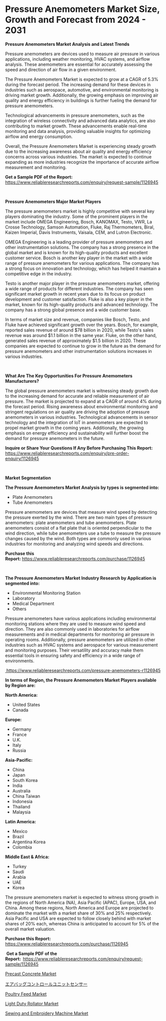 <p><h1>Pressure Anemometers Market Size, Growth and Forecast from 2024 - 2031</h1></p><p><strong>Pressure Anemometers Market Analysis and Latest Trends</strong></p>
<p><p>Pressure anemometers are devices used to measure air pressure in various applications, including weather monitoring, HVAC systems, and airflow analysis. These anemometers are essential for accurately assessing the speed and direction of air flow in a given environment.</p><p>The Pressure Anemometers Market is expected to grow at a CAGR of 5.3% during the forecast period. The increasing demand for these devices in industries such as aerospace, automotive, and environmental monitoring is driving market growth. Additionally, the growing emphasis on improving air quality and energy efficiency in buildings is further fueling the demand for pressure anemometers.</p><p>Technological advancements in pressure anemometers, such as the integration of wireless connectivity and advanced data analytics, are also contributing to market growth. These advancements enable real-time monitoring and data analysis, providing valuable insights for optimizing airflow and energy consumption.</p><p>Overall, the Pressure Anemometers Market is experiencing steady growth due to the increasing awareness about air quality and energy efficiency concerns across various industries. The market is expected to continue expanding as more industries recognize the importance of accurate airflow measurement and monitoring.</p></p>
<p><strong>Get a Sample PDF of the Report:&nbsp;</strong> <a href="https://www.reliableresearchreports.com/enquiry/request-sample/1126945">https://www.reliableresearchreports.com/enquiry/request-sample/1126945</a></p>
<p>&nbsp;</p>
<p><strong>Pressure Anemometers Major Market Players</strong></p>
<p><p>The pressure anemometers market is highly competitive with several key players dominating the industry. Some of the prominent players in the market include OMEGA Engineering, Bosch, KANOMAX, Testo, VWR, La Crosse Technology, Samson Automation, Fluke, Raj Thermometers, Biral, Kaizen Imperial, Davis Instruments, Vaisala, CEM, and Lutron Electronic.</p><p>OMEGA Engineering is a leading provider of pressure anemometers and other instrumentation solutions. The company has a strong presence in the global market and is known for its high-quality products and excellent customer service. Bosch is another key player in the market with a wide range of pressure anemometers for various applications. The company has a strong focus on innovation and technology, which has helped it maintain a competitive edge in the industry.</p><p>Testo is another major player in the pressure anemometers market, offering a wide range of products for different industries. The company has seen significant market growth in recent years due to its focus on product development and customer satisfaction. Fluke is also a key player in the market, known for its high-quality products and advanced technology. The company has a strong global presence and a wide customer base.</p><p>In terms of market size and revenue, companies like Bosch, Testo, and Fluke have achieved significant growth over the years. Bosch, for example, reported sales revenue of around $78 billion in 2020, while Testo's sales revenue was around $1.1 billion in the same year. Fluke, on the other hand, generated sales revenue of approximately $1.5 billion in 2020. These companies are expected to continue to grow in the future as the demand for pressure anemometers and other instrumentation solutions increases in various industries.</p></p>
<p>&nbsp;</p>
<p><strong>What Are The Key Opportunities For Pressure Anemometers Manufacturers?</strong></p>
<p><p>The global pressure anemometers market is witnessing steady growth due to the increasing demand for accurate and reliable measurement of air pressure. The market is projected to expand at a CAGR of around 4% during the forecast period. Rising awareness about environmental monitoring and stringent regulations on air quality are driving the adoption of pressure anemometers in various industries. Technological advancements in sensor technology and the integration of IoT in anemometers are expected to propel market growth in the coming years. Additionally, the growing emphasis on energy efficiency and sustainability will further boost the demand for pressure anemometers in the future.</p></p>
<p><strong>Inquire or Share Your Questions If Any Before Purchasing This Report:</strong> <a href="https://www.reliableresearchreports.com/enquiry/pre-order-enquiry/1126945">https://www.reliableresearchreports.com/enquiry/pre-order-enquiry/1126945</a></p>
<p>&nbsp;</p>
<p><strong>Market Segmentation</strong></p>
<p><strong>The Pressure Anemometers Market Analysis by types is segmented into:</strong></p>
<p><ul><li>Plate Anemometers</li><li>Tube Anemometers</li></ul></p>
<p><p>Pressure anemometers are devices that measure wind speed by detecting the pressure exerted by the wind. There are two main types of pressure anemometers: plate anemometers and tube anemometers. Plate anemometers consist of a flat plate that is oriented perpendicular to the wind direction, while tube anemometers use a tube to measure the pressure changes caused by the wind. Both types are commonly used in various industries for monitoring and analyzing wind speeds and directions.</p></p>
<p><strong>Purchase this Report:&nbsp;</strong><a href="https://www.reliableresearchreports.com/purchase/1126945">https://www.reliableresearchreports.com/purchase/1126945</a></p>
<p>&nbsp;</p>
<p><strong>The Pressure Anemometers Market Industry Research by Application is segmented into:</strong></p>
<p><ul><li>Environmental Monitoring Station</li><li>Laboratory</li><li>Medical Department</li><li>Others</li></ul></p>
<p><p>Pressure anemometers have various applications including environmental monitoring stations where they are used to measure wind speed and direction. They are also commonly used in laboratories for airflow measurements and in medical departments for monitoring air pressure in operating rooms. Additionally, pressure anemometers are utilized in other industries such as HVAC systems and aerospace for various measurement and monitoring purposes. Their versatility and accuracy make them essential tools in ensuring safety and efficiency in a wide range of environments.</p></p>
<p><a href="https://www.reliableresearchreports.com/pressure-anemometers-r1126945">&nbsp;https://www.reliableresearchreports.com/pressure-anemometers-r1126945</a></p>
<p><strong>In terms of Region, the Pressure Anemometers Market Players available by Region are:</strong></p>
<p>
    <p> <strong> North America: </strong>
        <ul>
            <li>United States</li>
            <li>Canada</li>
        </ul>
        </p> 
    <p> <strong> Europe: </strong>
        <ul>
            <li>Germany</li>
            <li>France</li>
            <li>U.K.</li>
            <li>Italy</li>
            <li>Russia</li>
        </ul>
        </p> 
    <p> <strong> Asia-Pacific: </strong>
        <ul>
            <li>China</li>
            <li>Japan</li>
            <li>South Korea</li>
            <li>India</li>
            <li>Australia</li>
            <li>China Taiwan</li>
            <li>Indonesia</li>
            <li>Thailand</li>
            <li>Malaysia</li>
        </ul>
        </p> 
    <p> <strong> Latin America: </strong>
        <ul>
            <li>Mexico</li>
            <li>Brazil</li>
            <li>Argentina Korea</li>
            <li>Colombia</li>
        </ul>
        </p> 
    <p> <strong> Middle East & Africa: </strong>
        <ul>
            <li>Turkey</li>
            <li>Saudi</li>
            <li>Arabia</li>
            <li>UAE</li>
            <li>Korea</li>
        </ul>
    </p>
    </p>
<p><p>The pressure anemometers market is expected to witness strong growth in the regions of North America (NA), Asia Pacific (APAC), Europe, USA, and China. Among these regions, North America and Europe are projected to dominate the market with a market share of 30% and 25% respectively. Asia Pacific and USA are expected to follow closely behind with market shares of 20% each, whereas China is anticipated to account for 5% of the overall market valuation.</p></p>
<p><strong>Purchase this Report: </strong><a href="https://www.reliableresearchreports.com/purchase/1126945">https://www.reliableresearchreports.com/purchase/1126945</a></p>
<p>&nbsp;<strong>Get a Sample PDF of the Report:&nbsp;&nbsp;</strong><a href="https://www.reliableresearchreports.com/enquiry/request-sample/1126945">https://www.reliableresearchreports.com/enquiry/request-sample/1126945</a></p>
<p><strong></strong></p>
<p><p><a href="https://issuu.com/reportprime-2/docs/precast-concrete-market-size-2030.pptx">Precast Concrete Market</a></p><p><a href="https://github.com/adcxff01450218/Market-Research-Report-List-1/blob/main/240405635514.md">エアバッグコントロールユニットセンサー</a></p><p><a href="https://issuu.com/reportprime-2/docs/poultry-feed-market-size-2030.pptx">Poultry Feed Market</a></p><p><a href="https://www.linkedin.com/pulse/light-duty-rollator-market-analysis-sze-forecasted-period-from-zolnf?trackingId=JrbhEUPC1j2xDom1QxYWPg%3D%3D">Light Duty Rollator Market</a></p><p><a href="https://github.com/yemakinde/Market-Research-Report-List-2/blob/main/sewing-and-embroidery-machine-market.md">Sewing and Embroidery Machine Market</a></p></p>